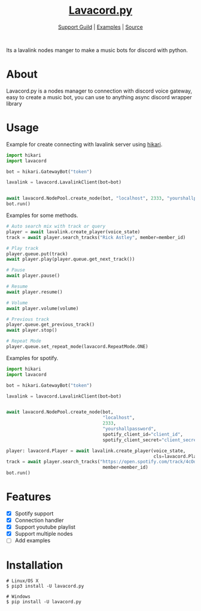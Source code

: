 <h1 align="center">
    <b>
        <a href="https://github.com/CraazzzyyFoxx/lavacord.py">
            Lavacord.py
        </a>
    </b>
</h1>


<p align="center">
    <a href="https://discord.gg/J4Dy8dTARf">Support Guild</a> |
    <a href="https://github.com/CraazzzyyFoxx/lavacord.py/tree/main/examples">Examples</a> |
    <a href="https://github.com/CraazzzyyFoxx/lavacord.py">Source</a>
</p>

<br>

Its a lavalink nodes manger to make a music bots for discord with python.


# About

Lavacord.py is a nodes manager to connection with discord voice gateway, easy to create a music bot, you can use to anything async discord wrapper library

# Usage

Example for create connecting with lavalink server using [hikari](https://github.com/hikari-py/hikari).

```python
import hikari
import lavacord

bot = hikari.GatewayBot("token")

lavalink = lavacord.LavalinkClient(bot=bot)


await lavacord.NodePool.create_node(bot, "localhost", 2333, "yourshallpassword")
bot.run()
```

Examples for some methods.
```python
# Auto search mix with track or query
player = await lavalink.create_player(voice_state)
track = await player.search_tracks("Rick Astley", member=member_id)

# Play track
player.queue.put(track)
await player.play(player.queue.get_next_track())

# Pause
await player.pause()

# Resume
await player.resume()

# Volume
await player.volume(volume)

# Previous track
player.queue.get_previous_track()
await player.stop()

# Repeat Mode
player.queue.set_repeat_mode(lavacord.RepeatMode.ONE)
```


Examples for spotify.
```python
import hikari
import lavacord

bot = hikari.GatewayBot("token")

lavalink = lavacord.LavalinkClient(bot=bot)


await lavacord.NodePool.create_node(bot, 
                                    "localhost", 
                                    2333, 
                                    "yourshallpassword",
                                    spotify_client_id="client_id",
                                    spotify_client_secret="client_secret")

player: lavacord.Player = await lavalink.create_player(voice_state, 
                                                       cls=lavacord.Player)
track = await player.search_tracks("https://open.spotify.com/track/4cOdK2wGLETKBW3PvgPWqT?si=4ec58d4668b145d2",
                                    member=member_id)
bot.run()
```

# Features

- [x] Spotify support
- [x] Connection handler
- [x] Support youtube playlist
- [x] Support multiple nodes
- [ ] Add examples

# Installation

```shell
# Linux/OS X
$ pip3 install -U lavacord.py

# Windows
$ pip install -U lavacord.py
```
